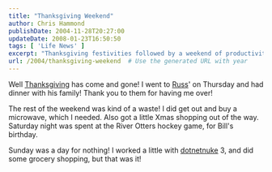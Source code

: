 ```yaml
---
title: "Thanksgiving Weekend"
author: Chris Hammond
publishDate: 2004-11-28T20:27:00
updateDate: 2008-01-23T16:50:50
tags: [ 'Life News' ]
excerpt: "Thanksgiving festivities followed by a weekend of productivity and leisure. Shopping expeditions and hockey games were highlights of the weekend!"
url: /2004/thanksgiving-weekend  # Use the generated URL with year
---
```

<P>Well <A href="https://www.wilwheaton.net/mt/archives/001746.php#001746">Thanksgiving</A> has come and gone! I went to <A title=russ href="https://www.russ3.com/" target=_blank>Russ</A>' on Thursday and had dinner with his family! Thank you to them for having me over!</P> <P>The rest of the weekend was kind of a waste! I did get out and buy a microwave, which I needed. Also got a little Xmas shopping out of the way. Saturday night was spent at the River Otters hockey game, for Bill's birthday.</P> <P>Sunday was a day for nothing! I worked a little with <A title=DotNetNuke.com href="https://www.dotnetnuke.com/" target=_blank>dotnetnuke</A> 3, and did some grocery shopping, but that was it!</P>

